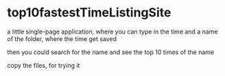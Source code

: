 # top10fastestTimeListingSite

a little single-page application, where you can type in the time and a name of the folder, where the time get saved

then you could search for the name and see the top 10 times of the name



copy the files, for trying it
